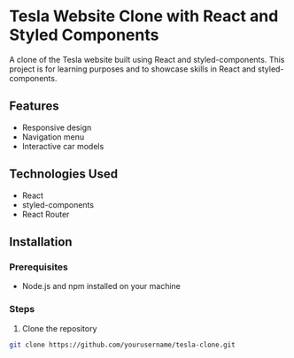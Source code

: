 # Tesla Website Clone with React and Styled Components

A clone of the Tesla website built using React and styled-components. This project is for learning purposes and to showcase skills in React and styled-components.

## Features
- Responsive design
- Navigation menu
- Interactive car models

## Technologies Used

- React
- styled-components
- React Router

## Installation

### Prerequisites

- Node.js and npm installed on your machine

### Steps

1. Clone the repository

```bash
git clone https://github.com/yourusername/tesla-clone.git
